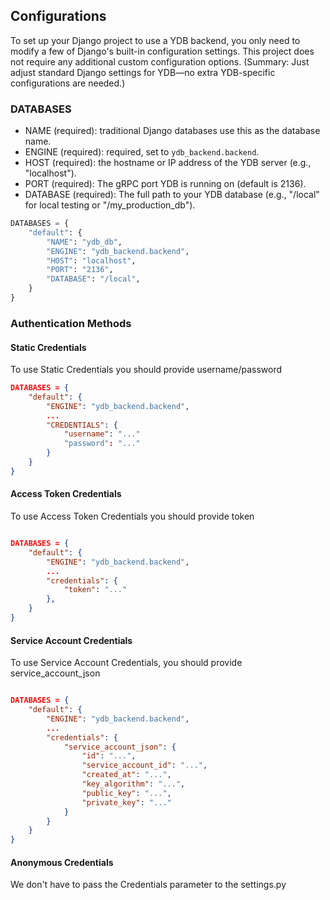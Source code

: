 Configurations
---

To set up your Django project to use a YDB backend, you only need to modify a few of Django's built-in configuration settings. This project does not require any additional custom configuration options.
(Summary: Just adjust standard Django settings for YDB—no extra YDB-specific configurations are needed.)

### DATABASES

- NAME (required): traditional Django databases use this as the database name.
- ENGINE (required): required, set to `ydb_backend.backend`.
- HOST (required): the hostname or IP address of the YDB server (e.g., "localhost").
- PORT (required): The gRPC port YDB is running on (default is 2136).
- DATABASE (required): The full path to your YDB database (e.g., "/local" for local testing or "/my_production_db").

 ```python
 DATABASES = {
     "default": {
         "NAME": "ydb_db",
         "ENGINE": "ydb_backend.backend",
         "HOST": "localhost",
         "PORT": "2136",
         "DATABASE": "/local",
     }
 }
 ```

### Authentication Methods

#### Static Credentials
To use Static Credentials you should provide username/password

```json
DATABASES = {
    "default": {
        "ENGINE": "ydb_backend.backend",
        ...
        "CREDENTIALS": {
            "username": "..."
            "password": "..."
        }
    }
}
```

#### Access Token Credentials
To use Access Token Credentials you should provide token

```json

DATABASES = {
    "default": {
        "ENGINE": "ydb_backend.backend",
        ...
        "credentials": {
            "token": "..."
        },
    }
}
```

#### Service Account Credentials
To use Service Account Credentials, you should provide service_account_json

```json

DATABASES = {
    "default": {
        "ENGINE": "ydb_backend.backend",
        ...
        "credentials": {
            "service_account_json": {
                "id": "...",
                "service_account_id": "...",
                "created_at": "...",
                "key_algorithm": "...",
                "public_key": "...",
                "private_key": "..."
            }
        }
    }
}
```

#### Anonymous Credentials
We don't have to pass the Credentials parameter to the settings.py